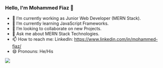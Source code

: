 ### Hello, I'm Mohammed Fiaz 👋

- 🔭 I’m currently working as Junior Web Developer (MERN Stack).
- 🌱 I’m currently learning JavaScript Frameworks.
- 👯 I’m looking to collaborate on new Projects.
- 💬 Ask me about MERN Stack Technologies.
- 📫 How to reach me: LinkedIn: https://www.linkedin.com/in/mohammed-fiaz/
- 😄 Pronouns: He/His
<img src="https://github-readme-stats.vercel.app/api?username=Fiaz56&&show_icons=true&title_color=ffffff&icon_color=bb2acf&text_color=daf7dc&bg_color=151515">
